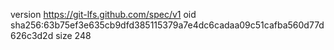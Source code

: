 version https://git-lfs.github.com/spec/v1
oid sha256:63b75ef3e635cb9dfd385115379a7e4dc6cadaa09c51cafba560d77d626c3d2d
size 248

